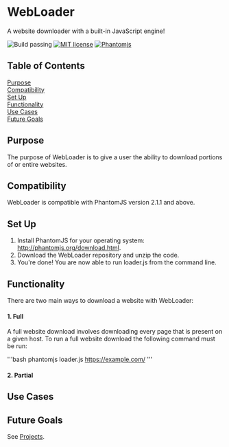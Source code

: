 # WebLoader
A website downloader with a built-in JavaScript engine!

![Build passing](https://img.shields.io/badge/build-passing-brightgreen.svg)
[![MIT license](https://img.shields.io/badge/license-MIT-blue.svg)](https://github.com/isaiahnields/SearchQueue/blob/master/LICENSE)
[![Phantomjs](https://img.shields.io/badge/phantomjs-2.1.1-800080.svg)](http://phantomjs.org/)

## Table of Contents

[Purpose](#purpose)<br />
[Compatibility](#compatibility)<br />
[Set Up](#set-up)<br />
[Functionality](#functionality)<br />
[Use Cases](#use-cases)<br />
[Future Goals](#future-goals)<br />

## Purpose

The purpose of WebLoader is to give a user the ability to download portions of or entire websites.

## Compatibility

WebLoader is compatible with PhantomJS version 2.1.1 and above.

## Set Up

1. Install PhantomJS for your operating system: http://phantomjs.org/download.html.
2. Download the WebLoader repository and unzip the code.
3. You're done! You are now able to run loader.js from the command line.

## Functionality

There are two main ways to download a website with WebLoader:

#### 1. Full

A full website download involves downloading every page that is present on a given host. To run a full website download the following command must be run:

'''bash
phantomjs loader.js https://example.com/
'''

#### 2. Partial

## Use Cases

## Future Goals

See [Projects](https://github.com/isaiahnields/CompetitorScraper/projects).
